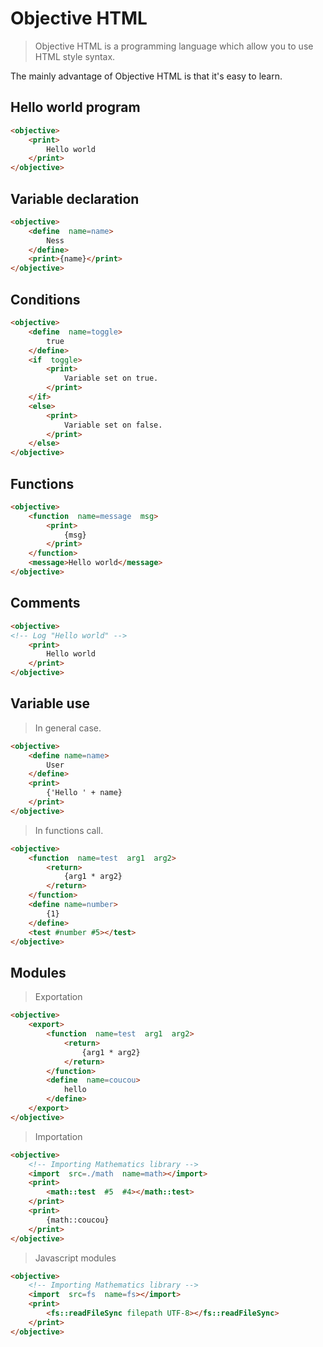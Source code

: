 
# Objective HTML

> Objective HTML is a programming language which allow you to use HTML style syntax.

The mainly advantage of Objective HTML is that it's easy to learn.

  

## Hello world program

```html
<objective>
	<print>
		Hello world
	</print>
</objective>
```

  

## Variable declaration

  

```html
<objective>
	<define  name=name>
		Ness
	</define>
	<print>{name}</print>
</objective>
```

  

## Conditions

  

```html
<objective>
	<define  name=toggle>
		true
	</define>
	<if  toggle>
		<print>
			Variable set on true.
		</print>
	</if>
	<else>
		<print>
			Variable set on false.
		</print>
	</else>
</objective>
```

  

## Functions

  

```html
<objective>
	<function  name=message  msg>
		<print>
			{msg}
		</print>
	</function>
	<message>Hello world</message>
</objective>
```

  

## Comments

  

```html
<objective>
<!-- Log "Hello world" -->
	<print>
		Hello world
	</print>
</objective>
```

## Variable use

 > In general case.
```html
<objective>
	<define name=name>
		User
	</define>
	<print>
		{'Hello ' + name}
	</print>
</objective>
```

> In functions call.
```html
<objective>
	<function  name=test  arg1  arg2>
		<return>
			{arg1 * arg2}
		</return>
	</function>
	<define name=number>
		{1}
	</define>
	<test #number #5></test>
</objective>
```

## Modules

> Exportation

```html
<objective>
	<export>
		<function  name=test  arg1  arg2>
			<return>
				{arg1 * arg2}
			</return>
		</function>
		<define  name=coucou>
			hello
		</define>
	</export>
</objective>
```

> Importation
```html
<objective>
	<!-- Importing Mathematics library -->
	<import  src=./math  name=math></import>
	<print>
		<math::test  #5  #4></math::test>
	</print>
	<print>
		{math::coucou}
	</print>
</objective>
```

> Javascript modules
```html
<objective>
	<!-- Importing Mathematics library -->
	<import  src=fs  name=fs></import>
	<print>
		<fs::readFileSync filepath UTF-8></fs::readFileSync>
	</print>
</objective>
```